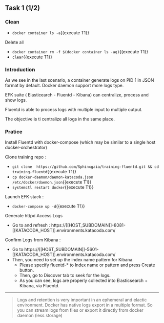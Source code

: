 ## Task 1 (1/2)

### Clean

- `docker container ls -a`{{execute T1}}

Delete all
- `docker container rm -f $(docker container ls -aq)`{{execute T1}}
- `clear`{{execute T1}}

### Introduction

As we see in the last scenario, a container generate logs on PID 1 in JSON format by default. Docker daemon support more logs type.

EFK suite ( Elasticearch - Fluentd - Kibana) can centralize, process and show logs.

Fluentd is able to process logs with multiple input to multiple output.

The objective is ti centralize all logs in the same place.

### Pratice 

Install Fluentd with docker-compose (which may be similar to a single host docker-orchestrator)

Clone training repo :
- `git clone  https://github.com/Sphinxgaia/training-fluentd.git && cd training-fluentd`{{execute T1}}
- `cp docker-daemon/daemon-katacoda.json /etc/docker/daemon.json`{{execute T1}}
- `systemctl restart docker`{{execute T1}}

Launch EFK stack :
- `docker-compose up -d`{{execute T1}}

Generate httpd Access Logs
- Go to and refresh : https://[[HOST_SUBDOMAIN]]-8081-[[KATACODA_HOST]].environments.katacoda.com/

Confirm Logs from Kibana :
- Go to https://[[HOST_SUBDOMAIN]]-5601-[[KATACODA_HOST]].environments.katacoda.com/
- Then, you need to set up the index name pattern for Kibana. 
  - Please specify fluentd-* to Index name or pattern and press Create button.
  - Then, go to Discover tab to seek for the logs. 
  - As you can see, logs are properly collected into Elasticsearch + Kibana, via Fluentd.


---

> Logs and retention is very important in an ephemeral and elactic environment. Docker has native logs export in a multiple format.
> So you can stream logs from files or export it directly from docker daemon (less storage)